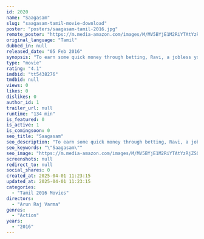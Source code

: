 ```yaml
---
id: 2020
name: "Saagasam"
slug: "saagasam-tamil-movie-download"
poster: "posters/saagasam-tamil-2016.jpg"
remote_poster: "https://m.media-amazon.com/images/M/MV5BYjE1M2RiYTAtYzRjZS00MmVhLTk1MWItYjVjMzI0M2E2NmVhXkEyXkFqcGdeQXVyMTEzNzg0Mjkx._V1_SX300.jpg"
original_language: "Tamil"
dubbed_in: null
released_date: "05 Feb 2016"
synopsis: "To earn some quick money through betting, Ravi, a jobless youngster, crosses path with Bittu, a criminal, by foiling his bank heist. Since then, Ravi has to use his wits to escape the wrath of Bittu."
type: "movie"
rating: "4.1"
imdbid: "tt5438276"
tmdbid: null
views: 0
likes: 0
dislikes: 0
author_id: 1
trailer_url: null
runtime: "134 min"
is_featured: 0
is_active: 1
is_comingsoon: 0
seo_title: "Saagasam"
seo_description: "To earn some quick money through betting, Ravi, a jobless youngster, crosses path with Bittu, a criminal, by foiling his bank heist. Since then, Ravi has to use his wits to escape the wrath of Bittu."
seo_keywords: "\"Saagasam\""
seo_image: "https://m.media-amazon.com/images/M/MV5BYjE1M2RiYTAtYzRjZS00MmVhLTk1MWItYjVjMzI0M2E2NmVhXkEyXkFqcGdeQXVyMTEzNzg0Mjkx._V1_SX300.jpg"
screenshots: null
redirect_to: null
social_shares: 0
created_at: 2025-04-01 11:23:15
updated_at: 2025-04-01 11:23:15
categories:
  - "Tamil 2016 Movies"
directors:
  - "Arun Raj Varma"
genres:
  - "Action"
years:
  - "2016"
---
```

